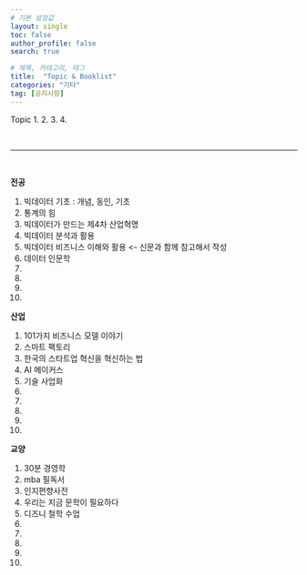 ```yaml
---
# 기본 설정값
layout: single
toc: false
author_profile: false
search: true

# 제목, 카테고리, 태그
title:  "Topic & Booklist"
categories: "기타"
tag: [공지사항]
---
```


Topic
1. 
2. 
3. 
4. 


<br/>
<hr/>
<br/>

**전공**
1. 빅데이터 기초 : 개념, 동인, 기초
2. 통계의 힘
3. 빅데이터가 만드는 제4차 산업혁명
4. 빅데이터 분석과 활용
5. 빅데이터 비즈니스 이해와 활용 <- 신문과 함께 참고해서 작성
6. 데이터 인문학
7. 
8. 
9. 
10. 

**산업**
1. 101가지 비즈니스 모델 이야기
2. 스마트 팩토리
3. 한국의 스타트업 혁신을 혁신하는 법
4. AI 메이커스
5. 기술 사업화
6. 
7. 
8. 
9. 
10. 

**교양**
1. 30분 경영학
2. mba 필독서 
3. 인지편향사전
4. 우리는 지금 문학이 필요하다
5. 디즈니 철학 수업
6. 
7. 
8. 
9. 
10. 